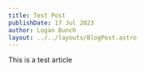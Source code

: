 ```yaml
---
title: Test Post
publishDate: 17 Jul 2023
author: Logan Bunch
layout: ../../layouts/BlogPost.astro
---
```

This is a test article